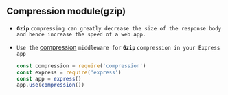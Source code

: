 ##                                                 Compression module(gzip)



- **`Gzip`** `compressing can greatly decrease the size of the response body and hence increase the speed of a web app.`

- `Use the` [compression](https://www.npmjs.com/package/compression) `middleware for` **`Gzip`** `compression in your Express app`

  

  ```javascript
  const compression = require('compression')
  const express = require('express')
  const app = express()
  app.use(compression())
  ```



